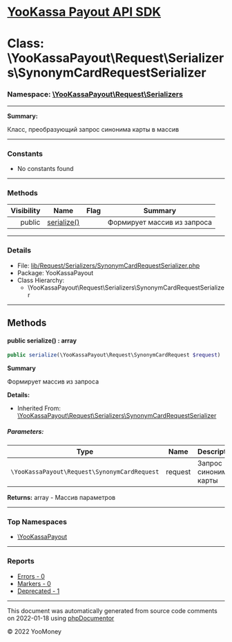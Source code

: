 # [YooKassa Payout API SDK](../home.md)

# Class: \YooKassaPayout\Request\Serializers\SynonymCardRequestSerializer
### Namespace: [\YooKassaPayout\Request\Serializers](../namespaces/yookassapayout-request-serializers.md)
---
**Summary:**

Класс, преобразующий запрос синонима карты в массив

---
### Constants
* No constants found
---
### Methods
| Visibility | Name | Flag | Summary |
| ----------:| ---- | ---- | ------- |
| public | [serialize()](../classes/YooKassaPayout-Request-Serializers-SynonymCardRequestSerializer.md#method_serialize) |  | Формирует массив из запроса |
---
### Details
* File: [lib/Request/Serializers/SynonymCardRequestSerializer.php](../../lib/Request/Serializers/SynonymCardRequestSerializer.php)
* Package: YooKassaPayout
* Class Hierarchy:
  * \YooKassaPayout\Request\Serializers\SynonymCardRequestSerializer

---
## Methods
<a name="method_serialize" class="anchor"></a>
#### public serialize() : array

```php
public serialize(\YooKassaPayout\Request\SynonymCardRequest $request) : array
```

**Summary**

Формирует массив из запроса

**Details:**
* Inherited From: [\YooKassaPayout\Request\Serializers\SynonymCardRequestSerializer](../classes/YooKassaPayout-Request-Serializers-SynonymCardRequestSerializer.md)
##### Parameters:
| Type | Name | Description |
| ---- | ---- | ----------- |
| <code lang="php">\YooKassaPayout\Request\SynonymCardRequest</code> | request  | Запрос синонима карты |

**Returns:** array - Массив параметров



---

### Top Namespaces

* [\YooKassaPayout](../namespaces/yookassapayout.md)

---

### Reports
* [Errors - 0](../reports/errors.md)
* [Markers - 0](../reports/markers.md)
* [Deprecated - 1](../reports/deprecated.md)

---

This document was automatically generated from source code comments on 2022-01-18 using [phpDocumentor](http://www.phpdoc.org/)

&copy; 2022 YooMoney